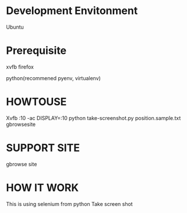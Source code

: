 Development Envitonment
=======================
Ubuntu

Prerequisite
============

xvfb
firefox

python(recommened pyenv, virtualenv)

HOWTOUSE
========
Xvfb :10 -ac
DISPLAY=:10 python take-screenshot.py position.sample.txt gbrowsesite

SUPPORT SITE
============
gbrowse site

HOW IT WORK
===========
This is using selenium from python
Take screen shot
